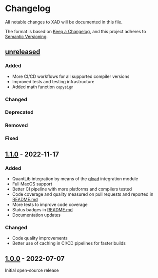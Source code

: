 # Changelog

All notable changes to XAD will be documented in this file.

The format is based on [Keep a Changelog](https://keepachangelog.com/en/1.0.0/),
and this project adheres to [Semantic Versioning](https://semver.org/spec/v2.0.0.html).


## [unreleased]

### Added

- More CI/CD workflows for all supported compiler versions
- Improved tests and testing infrastructure
- Added math function `copysign`

### Changed

### Deprecated

### Removed

### Fixed

## [1.1.0] - 2022-11-17

### Added

-   QuantLib integration by means of the [qlxad](https://github.com/xcelerit/qlxad) integration module
-   Full MacOS support
-   Better CI pipeline with more platforms and compilers tested
-   Code coverage and quality measured on pull requests and reported in [README.md](README.md)
-   More tests to improve code coverage
-   Status badges in [README.md](README.md)
-   Documentation updates

### Changed

-   Code quality improvements
-   Better use of caching in CI/CD pipelines for faster builds



## [1.0.0] - 2022-07-07

Initial open-source release



[unreleased]: https://github.com/xcelerit/xad/compare/v1.1.0...HEAD

[1.1.0]: https://github.com/xcelerit/xad/compare/v1.0.0...v1.1.0

[1.0.0]: https://github.com/xcelerit/xad/releases/tag/v1.0.0
